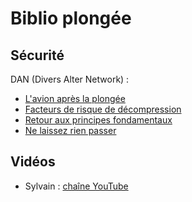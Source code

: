# Biblio plongée

## Sécurité

DAN (Divers Alter Network) :

- [L'avion après la plongée](https://alertdiver.eu/fr_FR/articles/l-avion-apres-la-plongee-enfin-les-faits-et-non-uniquement-la-theorie)
- [Facteurs de risque de décompression](https://alertdiver.eu/fr_FR/articles/identification-des-facteurs-de-risque-de-decompression)
- [Retour aux principes fondamentaux](https://alertdiver.eu/fr_FR/articles/retour-aux-principes-fondamentaux)
- [Ne laissez rien passer](https://alertdiver.eu/fr_FR/articles/ne-laissez-rien-passer)

## Vidéos

- Sylvain : [chaîne YouTube](https://www.youtube.com/@sylvainthewildlifejunky5949/videos)
